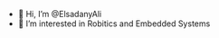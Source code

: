 - 👋 Hi, I’m @ElsadanyAli
- 👀 I’m interested in Robitics and Embedded Systems

<!---
ElsadanyAli/ElsadanyAli is a ✨ special ✨ repository because its `README.md` (this file) appears on your GitHub profile.
You can click the Preview link to take a look at your changes.
--->

